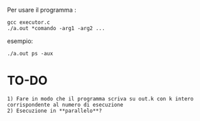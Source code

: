 Per usare il programma :

    gcc executor.c
    ./a.out *comando -arg1 -arg2 ...
    

esempio:

    ./a.out ps -aux
    

# TO-DO

    1) Fare in modo che il programma scriva su out.k con k intero corrispondente al numero di esecuzione
    2) Esecuzione in **parallelo**?